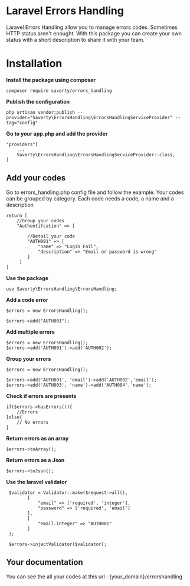 # Laravel Errors Handling

Laravel Errors Handling allow you to manage errors codes. Sometimes HTTP status aren't enought. With this package you can create your own status with a short description to share it with your team.

# Installation
**Install the package using composer**

    composer require saverty/errors_handling

**Publish the configuration**

    php artisan vendor:publish --provider="Saverty\ErrorsHandling\ErrorsHandlingServiceProvider" --tag="config"

**Go to your app.php and add the provider**

    "providers"[
		...
	    Saverty\ErrorsHandling\ErrorsHandlingServiceProvider::class,
	]


## Add your codes

Go to errors_handling.php config file and follow the example. Your codes can be grouped by category. 
Each code needs a code, a name and a description
 
    return [
        //Group your codes 
        "Authentifcation" => [
        
            //Detail your code
            "AUTH001" => [
                "name" => "Login Fail",
                "description" => "Email or password is wrong"
            ]
         ]
    ]

**Use the package**

    use Saverty\ErrorsHandling\ErrorsHandling;
    
**Add a code error**

    $errors = new ErrorsHandling();
    
    $errors->add("AUTH001");

**Add multiple errors**

    $errors = new ErrorsHandling();
    $errors->add('AUTH001')->add('AUTH002');
    
**Group your errors**
    
    $errors = new ErrorsHandling();
    
    $errors->add('AUTH001', 'email')->add('AUTH002','email');
    $errors->add('AUTH003', 'name')->add('AUTH004','name');
 
 **Check if errors are presents**
 
    if($errors->hasErrors()){
        //Errors 
    }else{
        // No errors
    }
    
**Return errors as an array**

    $errors->toArray();
    
    
**Return errors as a Json**
    
    $errors->toJson();
    
**Use the laravel validator**

     $validator = Validator::make($request->all(),
            [
                "email" => ['required', 'integer'],
                "password" => ['required', 'email']
            ],
            [
                "email.integer" => "AUTH001"
            ]
     );
    
     $errors->injectValidator($validator);
     
   
## Your documentation

You can see the all your codes at this url : {your_domain}/errorshandling


